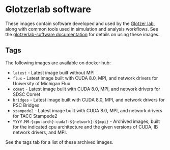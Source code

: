 # Glotzerlab software

These images contain software developed and used by the [Glotzer lab](http://glotzerlab.engin.umich.edu/home/), along with common tools used in simulation and analysis workflows. See the [glotzerlab-software documentation](https://glotzerlab-software.readthedocs.io/) for details on using these images.

## Tags

The following images are available on docker hub:

  * ``latest`` - Latest image built without MPI
  * ``flux`` - Latest image built with CUDA 8.0, MPI, and network drivers for University of Michigan Flux
  * ``comet`` - Latest image built with CUDA 8.0, MPI, and network drivers for SDSC Comet
  * ``bridges`` - Latest image built with CUDA 8.0, MPI, and network drivers for PSC Bridges
  * ``stampede2`` - Latest image built with CUDA 8.0, MPI, and network drivers for TACC Stampede2
  * ``YYYY.MM-{cpu-arch}-cuda?-${network}-${mpi}`` - Archived images, built for the indicated cpu architecture and the given versions of CUDA, IB network drivers, and MPI.

See the tags tab for a list of these archived images.

